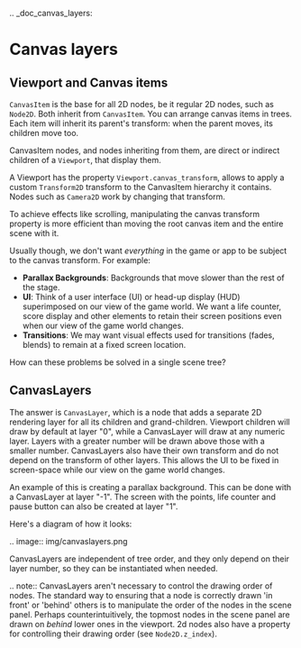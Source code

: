 .. _doc_canvas_layers:

Canvas layers
=============

Viewport and Canvas items
-------------------------

`CanvasItem` is the base for all 2D nodes, be it regular
2D nodes, such as `Node2D`.
Both inherit from `CanvasItem`.
You can arrange canvas items in trees. Each item will inherit its parent's
transform: when the parent moves, its children move too.

CanvasItem nodes, and nodes inheriting from them, are direct or indirect children of a
`Viewport`, that display them.

A Viewport has the property
`Viewport.canvas_transform`,
allows to apply a custom `Transform2D`
transform to the CanvasItem hierarchy it contains. Nodes such as
`Camera2D` work by changing that transform.

To achieve effects like scrolling, manipulating the canvas transform property is
more efficient than moving the root canvas item and the entire scene with it.

Usually though, we don't want *everything* in the game or app to be subject to the canvas
transform. For example:

-  **Parallax Backgrounds**: Backgrounds that move slower than the rest
   of the stage.
-  **UI**: Think of a user interface (UI) or head-up display (HUD) superimposed on our view of the game world. We want a life counter, score display and other elements to retain their screen positions even when our view of the game world changes.
-  **Transitions**: We may want visual effects used for transitions (fades, blends) to remain at a fixed screen location.

How can these problems be solved in a single scene tree?

CanvasLayers
------------

The answer is `CanvasLayer`,
which is a node that adds a separate 2D rendering layer for all its
children and grand-children. Viewport children will draw by default at
layer "0", while a CanvasLayer will draw at any numeric layer. Layers
with a greater number will be drawn above those with a smaller number.
CanvasLayers also have their own transform and do not depend on the
transform of other layers. This allows the UI to be fixed in screen-space
while our view on the game world changes.

An example of this is creating a parallax background. This can be done
with a CanvasLayer at layer "-1". The screen with the points, life
counter and pause button can also be created at layer "1".

Here's a diagram of how it looks:

.. image:: img/canvaslayers.png

CanvasLayers are independent of tree order, and they only depend on
their layer number, so they can be instantiated when needed.

.. note::   CanvasLayers aren't necessary to control the drawing order of nodes.
            The standard way to ensuring that a node is  correctly drawn 'in front' or 'behind' others is to manipulate the
            order of the nodes in the scene panel. Perhaps counterintuitively, the topmost nodes in the scene panel are drawn
            on *behind* lower ones in the viewport. 2d nodes also have a property for controlling their drawing order
            (see `Node2D.z_index`).
